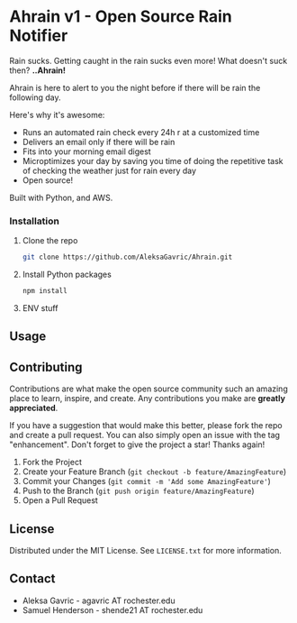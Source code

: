 # Ahrain v1 - Open Source Rain Notifier

Rain sucks. Getting caught in the rain sucks even more! What doesn't suck then? **..Ahrain!**

Ahrain is here to alert to you the night before if there will be rain the following day.

Here's why it's awesome:

* Runs an automated rain check every 24h r at a customized time
* Delivers an email only if there will be rain
* Fits into your morning email digest
* Microptimizes your day by saving you time of doing the repetitive task of checking the weather just for rain every day
* Open source!

Built with Python, and AWS.

### Installation

1. Clone the repo

   ```sh
   git clone https://github.com/AleksaGavric/Ahrain.git
   ```

2. Install Python packages

   ```sh
   npm install
   ```

3. ENV stuff

## Usage

<!-- CONTRIBUTING -->
## Contributing

Contributions are what make the open source community such an amazing place to learn, inspire, and create. Any contributions you make are **greatly appreciated**.

If you have a suggestion that would make this better, please fork the repo and create a pull request. You can also simply open an issue with the tag "enhancement".
Don't forget to give the project a star! Thanks again!

1. Fork the Project
2. Create your Feature Branch (`git checkout -b feature/AmazingFeature`)
3. Commit your Changes (`git commit -m 'Add some AmazingFeature'`)
4. Push to the Branch (`git push origin feature/AmazingFeature`)
5. Open a Pull Request

<!-- LICENSE -->
## License

Distributed under the MIT License. See `LICENSE.txt` for more information.

<!-- CONTACT -->
## Contact

* Aleksa Gavric - agavric AT rochester.edu
* Samuel Henderson - shende21 AT rochester.edu
